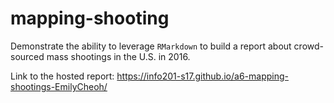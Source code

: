 # mapping-shooting

Demonstrate the ability to leverage `RMarkdown` to build a report about crowd-sourced mass shootings in the U.S. in 2016.  

Link to the hosted report: https://info201-s17.github.io/a6-mapping-shootings-EmilyCheoh/
